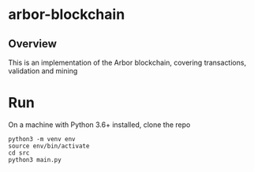 # arbor-blockchain

## Overview

This is an implementation of the Arbor blockchain, 
covering transactions, validation and mining


# Run
On a machine with Python 3.6+ installed, clone the repo
```
python3 -m venv env
source env/bin/activate
cd src
python3 main.py
```

